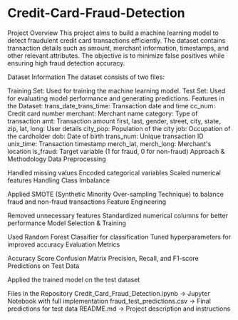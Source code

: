 # Credit-Card-Fraud-Detection
Project Overview
This project aims to build a machine learning model to detect fraudulent credit card transactions efficiently. The dataset contains transaction details such as amount, merchant information, timestamps, and other relevant attributes. The objective is to minimize false positives while ensuring high fraud detection accuracy.

Dataset Information
The dataset consists of two files:

Training Set: Used for training the machine learning model.
Test Set: Used for evaluating model performance and generating predictions.
Features in the Dataset:
trans_date_trans_time: Transaction date and time
cc_num: Credit card number
merchant: Merchant name
category: Type of transaction
amt: Transaction amount
first, last, gender, street, city, state, zip, lat, long: User details
city_pop: Population of the city
job: Occupation of the cardholder
dob: Date of birth
trans_num: Unique transaction ID
unix_time: Transaction timestamp
merch_lat, merch_long: Merchant's location
is_fraud: Target variable (1 for fraud, 0 for non-fraud)
Approach & Methodology
Data Preprocessing

Handled missing values
Encoded categorical variables
Scaled numerical features
Handling Class Imbalance

Applied SMOTE (Synthetic Minority Over-sampling Technique) to balance fraud and non-fraud transactions
Feature Engineering

Removed unnecessary features
Standardized numerical columns for better performance
Model Selection & Training

Used Random Forest Classifier for classification
Tuned hyperparameters for improved accuracy
Evaluation Metrics

Accuracy Score
Confusion Matrix
Precision, Recall, and F1-score
Predictions on Test Data

Applied the trained model on the test dataset

Files in the Repository
Credit_Card_Fraud_Detection.ipynb → Jupyter Notebook with full implementation
fraud_test_predictions.csv → Final predictions for test data
README.md → Project description and instructions
